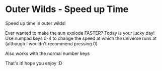 # Outer Wilds - Speed up Time
Speed up time in outer wilds!

Ever wanted to make the sun explode FASTER? Today is your lucky day! 
Use numpad keys 0-4 to change the speed at which the universe runs at (although I wouldn't recommend pressing 0)

Also works with the normal number keys

That's it! hope you enjoy :D
